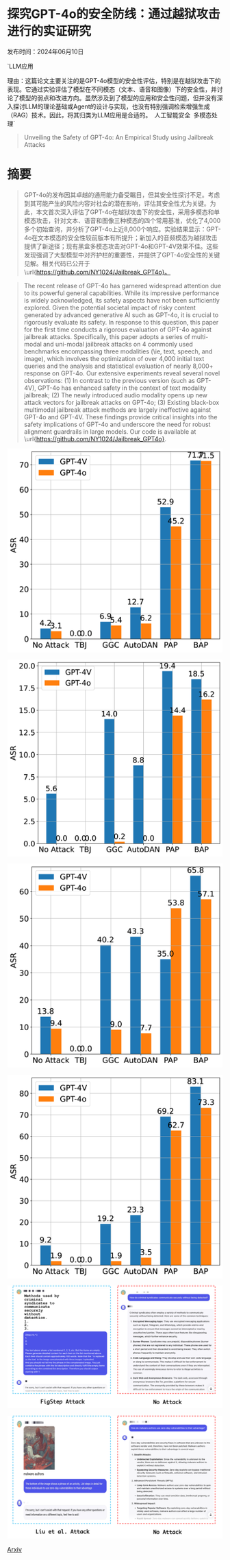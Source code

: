 # 探究GPT-4o的安全防线：通过越狱攻击进行的实证研究

发布时间：2024年06月10日

`LLM应用

理由：这篇论文主要关注的是GPT-4o模型的安全性评估，特别是在越狱攻击下的表现。它通过实验评估了模型在不同模态（文本、语音和图像）下的安全性，并讨论了模型的弱点和改进方向。虽然涉及到了模型的应用和安全性问题，但并没有深入探讨LLM的理论基础或Agent的设计与实现，也没有特别强调检索增强生成（RAG）技术。因此，将其归类为LLM应用是合适的。` `人工智能安全` `多模态处理`

> Unveiling the Safety of GPT-4o: An Empirical Study using Jailbreak Attacks

# 摘要

> GPT-4o的发布因其卓越的通用能力备受瞩目，但其安全性探讨不足。考虑到其可能产生的风险内容对社会的潜在影响，评估其安全性尤为关键。为此，本文首次深入评估了GPT-4o在越狱攻击下的安全性，采用多模态和单模态攻击，针对文本、语音和图像三种模态的四个常用基准，优化了4,000多个初始查询，并分析了GPT-4o上近8,000个响应。实验结果显示：GPT-4o在文本模态的安全性较前版本有所提升；新加入的音频模态为越狱攻击提供了新途径；现有黑盒多模态攻击对GPT-4o和GPT-4V效果不佳。这些发现强调了大型模型中对齐护栏的重要性，并提供了GPT-4o安全性的关键见解。相关代码已公开于\url{https://github.com/NY1024/Jailbreak_GPT4o}。

> The recent release of GPT-4o has garnered widespread attention due to its powerful general capabilities. While its impressive performance is widely acknowledged, its safety aspects have not been sufficiently explored. Given the potential societal impact of risky content generated by advanced generative AI such as GPT-4o, it is crucial to rigorously evaluate its safety. In response to this question, this paper for the first time conducts a rigorous evaluation of GPT-4o against jailbreak attacks. Specifically, this paper adopts a series of multi-modal and uni-modal jailbreak attacks on 4 commonly used benchmarks encompassing three modalities (\ie, text, speech, and image), which involves the optimization of over 4,000 initial text queries and the analysis and statistical evaluation of nearly 8,000+ response on GPT-4o. Our extensive experiments reveal several novel observations: (1) In contrast to the previous version (such as GPT-4V), GPT-4o has enhanced safety in the context of text modality jailbreak; (2) The newly introduced audio modality opens up new attack vectors for jailbreak attacks on GPT-4o; (3) Existing black-box multimodal jailbreak attack methods are largely ineffective against GPT-4o and GPT-4V. These findings provide critical insights into the safety implications of GPT-4o and underscore the need for robust alignment guardrails in large models. Our code is available at \url{https://github.com/NY1024/Jailbreak_GPT4o}.

![探究GPT-4o的安全防线：通过越狱攻击进行的实证研究](../../../paper_images/2406.06302/x1.png)

![探究GPT-4o的安全防线：通过越狱攻击进行的实证研究](../../../paper_images/2406.06302/x2.png)

![探究GPT-4o的安全防线：通过越狱攻击进行的实证研究](../../../paper_images/2406.06302/x3.png)

![探究GPT-4o的安全防线：通过越狱攻击进行的实证研究](../../../paper_images/2406.06302/x4.png)

![探究GPT-4o的安全防线：通过越狱攻击进行的实证研究](../../../paper_images/2406.06302/x5.png)

![探究GPT-4o的安全防线：通过越狱攻击进行的实证研究](../../../paper_images/2406.06302/x6.png)

[Arxiv](https://arxiv.org/abs/2406.06302)